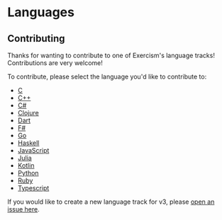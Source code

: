 # Languages

## Contributing

Thanks for wanting to contribute to one of Exercism's language tracks! Contributions are very welcome!

To contribute, please select the language you'd like to contribute to:

- [C][c]
- [C++][cpp]
- [C#][csharp]
- [Clojure][clojure]
- [Dart][dart]
- [F#][fsharp]
- [Go][go]
- [Haskell][haskell]
- [JavaScript][javascript]
- [Julia][julia]
- [Kotlin][kotlin]
- [Python][python]
- [Ruby][ruby]
- [Typescript][typescript]

[c]: ./c/README.md
[clojure]: ./clojure/README.md
[cpp]: ./cpp/README.md
[csharp]: ./csharp/README.md
[dart]: ./dart/README.md
[fsharp]: ./fsharp/README.md
[go]: ./go/README.md
[haskell]: ./haskell/README.md
[javascript]: ./javascript/README.md
[julia]: ./julia/README.md
[kotlin]: ./kotlin/README.md
[python]: ./python/README.md
[ruby]: ./ruby/README.md
[typescript]: ./typescript/README.md

If you would like to create a new language track for v3, please [open an issue here](https://github.com/exercism/request-new-language-track).
